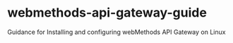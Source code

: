 # webmethods-api-gateway-guide
Guidance for Installing and configuring webMethods API Gateway on Linux


